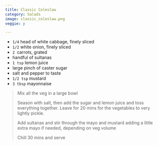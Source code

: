```yaml
---
title: Classic Coleslaw 
category: Salads
image: classic_coleslaw.png
veggie: y

--- 
```

* `1/4` head of white cabbage, finely sliced
* `1/2` white onion, finely sliced
* `2 `carrots, grated
* handful of sultanas
* `1 tsp` lemon juice
* large pinch of caster sugar
* salt and pepper to taste
* `1/2 tsp` mustard
* `3 tbsp` mayonnaise
 
> Mix all the veg in a large bowl 
>
> Season with salt, then add the sugar and lemon juice and toss everything together. Leave for 20 mins for the vegetables to very lightly pickle.
>
> Add sultanas and stir through the mayo and mustard adding a little extra mayo if needed, depending on veg volume
>
> Chill 30 mins and serve
